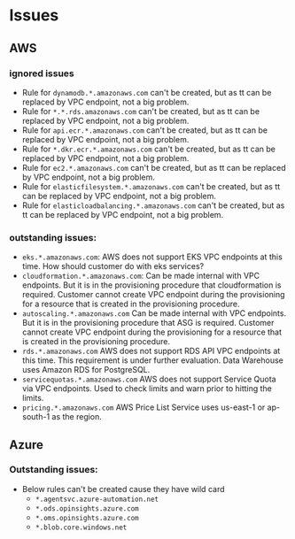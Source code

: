 # Issues

## AWS
### ignored issues
- Rule for `dynamodb.*.amazonaws.com` can't be created, but as tt can be replaced by VPC endpoint, not a big problem.
- Rule for `*.*.rds.amazonaws.com` can't be created, but as tt can be replaced by VPC endpoint, not a big problem.
- Rule for `api.ecr.*.amazonaws.com` can't be created, but as tt can be replaced by VPC endpoint, not a big problem.
- Rule for `*.dkr.ecr.*.amazonaws.com` can't be created, but as tt can be replaced by VPC endpoint, not a big problem.
- Rule for `ec2.*.amazonaws.com` can't be created, but as tt can be replaced by VPC endpoint, not a big problem.
- Rule for `elasticfilesystem.*.amazonaws.com` can't be created, but as tt can be replaced by VPC endpoint, not a big problem.
- Rule for `elasticloadbalancing.*.amazonaws.com` can't be created, but as tt can be replaced by VPC endpoint, not a big problem.

### outstanding issues: 
- `eks.*.amazonaws.com`: AWS does not support EKS VPC endpoints at this time. How should customer do with eks services?
- `cloudformation.*.amazonaws.com`: Can be made internal with VPC endpoints. But it is in the provisioning procedure that cloudformation is required. Customer cannot create VPC endpoint during the provisioning for a resource that is created in the provisioning procedure.
- `autoscaling.*.amazonaws.com` Can be made internal with VPC endpoints. But it is in the provisioning procedure that ASG is required. Customer cannot create VPC endpoint during the provisioning for a resource that is created in the provisioning procedure.
- `rds.*.amazonaws.com` AWS does not support RDS API VPC endpoints at this time. This requirement is under further evaluation. Data Warehouse uses Amazon RDS for PostgreSQL.
- `servicequotas.*.amazonaws.com` AWS does not support Service Quota via VPC endpoints. Used to check limits and warn prior to hitting the limits.
- `pricing.*.amazonaws.com` AWS Price List Service uses us-east-1 or ap-south-1 as the region.

## Azure
### Outstanding issues:
- Below rules can't be created cause they have wild card
  - `*.agentsvc.azure-automation.net`
  - `*.ods.opinsights.azure.com`
  - `*.oms.opinsights.azure.com`
  - `*.blob.core.windows.net`